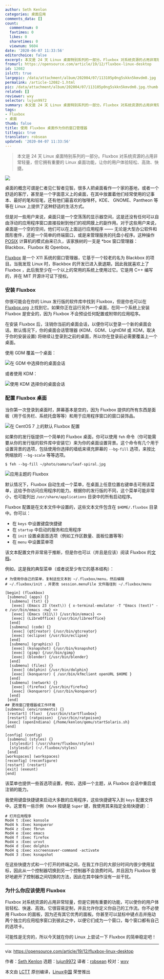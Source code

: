 ```yaml
---
author: Seth Kenlon
categories: 桌面应用
comments_data: []
count:
  commentnum: 0
  favtimes: 0
  likes: 0
  sharetimes: 0
  viewnum: 9604
date: '2020-04-07 11:33:56'
editorchoice: false
excerpt: 本文是 24 天 Linux 桌面特别系列的一部分。Fluxbox 对系统资源的占用非常轻量，但它拥有重要的 Linux 桌面功能，让你的用户体验轻松、高效、快捷。
fromurl: https://opensource.com/article/19/12/fluxbox-linux-desktop
id: 12082
islctt: true
largepic: /data/attachment/album/202004/07/113105p0ng5skkn5kmvdm0.jpg
permalink: /article-12082-1.html
pic: /data/attachment/album/202004/07/113105p0ng5skkn5kmvdm0.jpg.thumb.jpg
related: []
reviewer: wxy
selector: lujun9972
summary: 本文是 24 天 Linux 桌面特别系列的一部分。Fluxbox 对系统资源的占用非常轻量，但它拥有重要的 Linux 桌面功能，让你的用户体验轻松、高效、快捷。
tags:
- Fluxbox
- 桌面
thumb: false
title: 使用 Fluxbox 桌面作为你的窗口管理器
titlepic: true
translator: robsean
updated: '2020-04-07 11:33:56'
---
```



> 
> 本文是 24 天 Linux 桌面特别系列的一部分。Fluxbox 对系统资源的占用非常轻量，但它拥有重要的 Linux 桌面功能，让你的用户体验轻松、高效、快捷。
> 
> 
> 


![](/data/attachment/album/202004/07/113105p0ng5skkn5kmvdm0.jpg)


桌面的概念可谓是仁者见仁智者见智。很多人把桌面看作一个家的基地，或者一个舒适的客厅，甚至是一个字面意义上的桌面，在其中放置着他们经常使用的记事本、最好的笔和铅笔，还有他们最喜欢的咖啡杯。KDE、 GNOME、Pantheon 等等在 Linux 上提供了这种舒适的生活方式。


但是对一些用户来说，桌面只是一个空荡荡的显示器空间，这是还没有任何可以自由浮动的应用程序窗口直接投射到他们的视网膜上的副作用。对于这些用户来说，桌面是一个空的空间，他们可以在上面运行应用程序 —— 无论是大型办公软件和图形套件，还是一个简单的终端窗口，或是来管理服务的托盘小程序。这种操作 [POSIX](https://opensource.com/article/19/7/what-posix-richard-stallman-explains) 计算机的模式由来已久，该家族树的一支是 \*box 窗口管理器：Blackbox、Fluxbox 和 Openbox。


[Fluxbox](http://fluxbox.org) 是一个 X11 系统的窗口管理器，它基于一个较老的名为 Blackbox 的项目。当我发现 Linux 时，Blackbox 的开发已进入衰退期，因此我就喜欢上了 Fluxbox ，此后我至少在一个以上的常用的系统上使用过它。它是用 C++ 编写的，并在 MIT 开源许可证下授权。


### 安装 Fluxbox


你很可能会在你的 Linux 发行版的软件库中找到 Fluxbox，但是你也可以在 [Fluxbox.org](http://fluxbox.org/download/) 上找到它。如果你正在运行另外一个桌面，在同一个系统上安装 Fluxbox 是安全的，因为 Fluxbox 不会预设任何配置或附带的应用程序。


在安装 Fluxbox 后，注销你当前的桌面会话，以便你可以登录一个新的桌面会话。默认情况下，你的桌面会话管理器 (KDM、GDM、LightDM 或 XDM，取决于你的安装设置) 将继续让登录到之前的桌面，所以你在登录前必需要覆盖上一个桌面。


使用 GDM 覆盖一个桌面：


![在 GDM 中选择你的桌面会话](/data/attachment/album/202004/07/113402igy9m99zkgeykg90.jpg "Select your desktop session in GDM")


或者使用 KDM：


![使用 KDM 选择你的桌面会话](/data/attachment/album/202004/07/113404kc77wlcq6wdtp23p.jpg "Select your desktop session with KDM")


### 配置 Fluxbox 桌面


当你第一次登录到桌面时，屏幕基本是空的，因为 Fluxbox 提供的所有东西是面板（用于任务栏、系统托盘等等）和用于应用程序窗口的窗口装饰品。


![在 CentOS 7 上的默认 Fluxbox 配置](/data/attachment/album/202004/07/113406jnwiwdju8p9bwdwf.jpg "Default Fluxbox configuration on CentOS 7")


如果你的发行版提供一个简单的 Fluxbox 桌面，你可以使用 `feh` 命令（你可能需要从你的发行版的软件库中安装它）来为你的桌面设置背景。这个命令有几个用于设置背景的选项，包括使用你选择的墙纸来填充屏幕的 `--bg-fill` 选项，来按比例缩放的 `--bg-scale` 等等选项。



```
$ feh --bg-fill ~/photo/oamaru/leaf-spiral.jpg
```

![应用主题的 Fluxbox ](/data/attachment/album/202004/07/113421vzcbzvo72fojczxd.jpg "Fluxbox with a theme applied")


默认情况下，Fluxbox 自动生成一个菜单，在桌面上任意位置右键单击可用该菜单，这给予你访问应用程序的能力。根据你的发行版的不同，这个菜单可能非常小，也可能列出 `/usr/share/applications` 目录中的所有启动程序。


Fluxbox 配置是在文本文件中设置的，这些文本文件包含在 `$HOME/.fluxbox` 目录中。你可以：


* 在 `keys` 中设置键盘快捷键
* 在 `startup` 中启动的服务和应用程序
* 在 `init` 设置桌面首选项（例如工作区数量、面板位置等等）
* 在 `menu` 中设置菜单项


该文本配置文件非常易于推断，但是你也可以（并且是应该）阅读 Fluxbox 的[文档](http://fluxbox.org/features/)。


例如，这是我的典型菜单（或者说至少有它的基本结构）：



```
# 为使用你自己的菜单，复制这些文本到 ~/.fluxbox/menu，然后编辑
# ~/.fluxbox/init ，并更改 session.menuFile 文件路径到 ~/.fluxbox/menu

[begin] (fluxkbox)
 [submenu] (apps) {}
  [submenu] (txt) {}
   [exec] (Emacs 23 (text\)) { x-terminal-emulator -T "Emacs (text)" -e /usr/bin/emacs -nw} <>
   [exec] (Emacs (X11\)) {/usr/bin/emacs} <>
   [exec] (LibreOffice) {/usr/bin/libreoffice}
  [end]
  [submenu] (code) {}
   [exec] (qtCreator) {/usr/bin/qtcreator}
   [exec] (eclipse) {/usr/bin/eclipse}
  [end]
  [submenu] (graphics) {}
   [exec] (ksnapshot) {/usr/bin/ksnapshot}
   [exec] (gimp) {/usr/bin/gimp}
   [exec] (blender) {/usr/bin/blender}
  [end]
  [submenu] (files) {}
   [exec] (dolphin) {/usr/bin/dolphin}
   [exec] (konqueror) { /usr/bin/kfmclient openURL $HOME }
  [end]
  [submenu] (network) {}
   [exec] (firefox) {/usr/bin/firefox}
   [exec] (konqueror) {/usr/bin/konqueror}
  [end]
 [end]
## 更改窗口管理器或工作环境
[submenu] (environments) {}
 [restart] (flux)  {/usr/bin/startfluxbox}
 [restart] (ratpoison)  {/usr/bin/ratpoison}
 [exec] (openIndiana) {/home/kenlon/qemu/startSolaris.sh}
[end]

[config] (config)
 [submenu] (styles) {}
  [stylesdir] (/usr/share/fluxbox/styles)
  [stylesdir] (~/.fluxbox/styles)
 [end]
[workspaces] (workspaces)
[reconfig] (reconfigure)
[restart] (restart)
[exit] (exeunt)
[end]
```

该菜单也提供一些首选项设置，例如，选择一个主题，从 Fluxbox 会话中重启或注销的能力。


我使用键盘快捷键来启动大多数的应用程序，这些快捷键写入到 `keys` 配置文件中。这里有一些示例（`Mod4` 按键是 `Super` 键，我使用其来指定全局快捷键）：



```
# 打开应用程序
Mod4 t :Exec konsole
Mod4 k :Exec konqueror
Mod4 z :Exec fbrun
Mod4 e :Exec emacs
Mod4 f :Exec firefox
Mod4 x :Exec urxvt
Mod4 d :Exec dolphin
Mod4 q :Exec xscreensaver-command -activate
Mod4 3 :Exec ksnapshot
```

在这些快捷方式和一个打开的终端之间，在我工作日的大部分时间内很少使用鼠标，因此从一个控制器切换到另一个控制器不会浪费时间。并且因为 Fluxbox 很好地避开了控制器之间切换的方法，因此在其中操作没有一丝干扰。


### 为什么你应该使用 Fluxbox


Fluxbox 对系统资源的占用非常轻量，但是它拥有重要的功能，可以使你的用户体验轻松、快速、高效。它很容易定制，并且允许你定义你自己的工作流。你不必使用 Fluxbox 的面板，因为还有其它优秀的面板。你甚至可以鼠标中键点击并拖动两个独立的应用程序窗口到彼此之中，以便它们成为一个窗口，每个窗口都有自己的选项卡。


可能性是无穷的，所以今天就在你的 Linux 上尝试一下 Fluxbox 的简单稳定吧！




---


via: <https://opensource.com/article/19/12/fluxbox-linux-desktop>


作者：[Seth Kenlon](https://opensource.com/users/seth) 选题：[lujun9972](https://github.com/lujun9972) 译者：[robsean](https://github.com/robsean) 校对：[wxy](https://github.com/wxy)


本文由 [LCTT](https://github.com/LCTT/TranslateProject) 原创编译，[Linux中国](https://linux.cn/) 荣誉推出